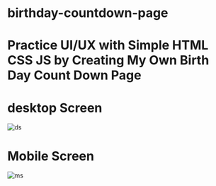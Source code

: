 # birthday-countdown-page
# Practice UI/UX with Simple HTML CSS JS by Creating My Own Birth Day Count Down Page

# desktop Screen

![ds](https://user-images.githubusercontent.com/107635975/218298488-a0ad6a3b-0e9d-4f5c-a185-b67c6a765fec.png)

# Mobile Screen

![ms](https://user-images.githubusercontent.com/107635975/218298485-d1a17481-20ca-4318-aca0-3f7fc168128a.png)

